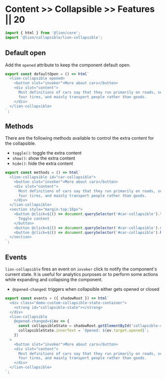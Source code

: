 # Content >> Collapsible >> Features || 20

```js script
import { html } from '@lion/core';
import '@lion/collapsible/lion-collapsible';
```

## Default open

Add the `opened` attribute to keep the component default open.

```js preview-story
export const defaultOpen = () => html`
  <lion-collapsible opened>
    <button slot="invoker">More about cars</button>
    <div slot="content">
      Most definitions of cars say that they run primarily on roads, seat one to eight people, have
      four tires, and mainly transport people rather than goods.
    </div>
  </lion-collapsible>
`;
```

## Methods

There are the following methods available to control the extra content for the collapsible.

- `toggle()`: toggle the extra content
- `show()`: show the extra content
- `hide()`: hide the extra content

```js preview-story
export const methods = () => html`
  <lion-collapsible id="car-collapsible">
    <button slot="invoker">More about cars</button>
    <div slot="content">
      Most definitions of cars say that they run primarily on roads, seat one to eight people, have
      four tires, and mainly transport people rather than goods.
    </div>
  </lion-collapsible>
  <section style="margin-top:16px">
    <button @click=${() => document.querySelector('#car-collapsible').toggle()}>
      Toggle content
    </button>
    <button @click=${() => document.querySelector('#car-collapsible').show()}>Show content</button>
    <button @click=${() => document.querySelector('#car-collapsible').hide()}>Hide content</button>
  </section>
`;
```

## Events

`lion-collapsible` fires an event on `invoker` click to notify the component's current state. It is useful for analytics purposes or to perform some actions while expanding and collapsing the component.

- `@opened-changed`: triggers when collapsible either gets opened or closed

```js preview-story
export const events = ({ shadowRoot }) => html`
  <div class="demo-custom-collapsible-state-container">
    <strong id="collapsible-state"></strong>
  </div>
  <lion-collapsible
    @opened-changed=${ev => {
      const collapsibleState = shadowRoot.getElementById('collapsible-state');
      collapsibleState.innerText = `Opened: ${ev.target.opened}`;
    }}
  >
    <button slot="invoker">More about cars</button>
    <div slot="content">
      Most definitions of cars say that they run primarily on roads, seat one to eight people, have
      four tires, and mainly transport people rather than goods.
    </div>
  </lion-collapsible>
`;
```
